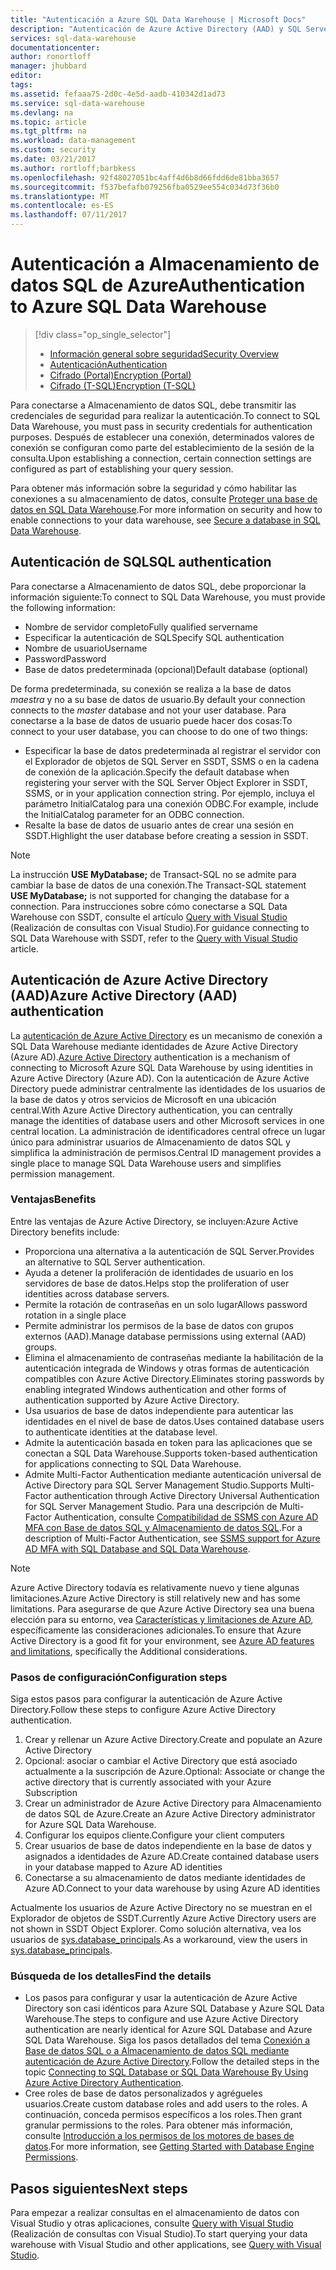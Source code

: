```yaml
---
title: "Autenticación a Azure SQL Data Warehouse | Microsoft Docs"
description: "Autenticación de Azure Active Directory (AAD) y SQL Server a Almacenamiento de datos SQL de Azure"
services: sql-data-warehouse
documentationcenter: 
author: ronortloff
manager: jhubbard
editor: 
tags: 
ms.assetid: fefaaa75-2d0c-4e5d-aadb-410342d1ad73
ms.service: sql-data-warehouse
ms.devlang: na
ms.topic: article
ms.tgt_pltfrm: na
ms.workload: data-management
ms.custom: security
ms.date: 03/21/2017
ms.author: rortloff;barbkess
ms.openlocfilehash: 92f48027051bc4aff4d6b8d66fdd6de81bba3657
ms.sourcegitcommit: f537befafb079256fba0529ee554c034d73f36b0
ms.translationtype: MT
ms.contentlocale: es-ES
ms.lasthandoff: 07/11/2017
---
```

# <a name="authentication-to-azure-sql-data-warehouse"></a><span data-ttu-id="9d8d3-103">Autenticación a Almacenamiento de datos SQL de Azure</span><span class="sxs-lookup"><span data-stu-id="9d8d3-103">Authentication to Azure SQL Data Warehouse</span></span>
> [!div class="op_single_selector"]
> * [<span data-ttu-id="9d8d3-104">Información general sobre seguridad</span><span class="sxs-lookup"><span data-stu-id="9d8d3-104">Security Overview</span></span>](sql-data-warehouse-overview-manage-security.md)
> * [<span data-ttu-id="9d8d3-105">Autenticación</span><span class="sxs-lookup"><span data-stu-id="9d8d3-105">Authentication</span></span>](sql-data-warehouse-authentication.md)
> * [<span data-ttu-id="9d8d3-106">Cifrado (Portal)</span><span class="sxs-lookup"><span data-stu-id="9d8d3-106">Encryption (Portal)</span></span>](sql-data-warehouse-encryption-tde.md)
> * [<span data-ttu-id="9d8d3-107">Cifrado (T-SQL)</span><span class="sxs-lookup"><span data-stu-id="9d8d3-107">Encryption (T-SQL)</span></span>](sql-data-warehouse-encryption-tde-tsql.md)
> 
> 

<span data-ttu-id="9d8d3-108">Para conectarse a Almacenamiento de datos SQL, debe transmitir las credenciales de seguridad para realizar la autenticación.</span><span class="sxs-lookup"><span data-stu-id="9d8d3-108">To connect to SQL Data Warehouse, you must pass in security credentials for authentication purposes.</span></span> <span data-ttu-id="9d8d3-109">Después de establecer una conexión, determinados valores de conexión se configuran como parte del establecimiento de la sesión de la consulta.</span><span class="sxs-lookup"><span data-stu-id="9d8d3-109">Upon establishing a connection, certain connection settings are configured as part of establishing your query session.</span></span>  

<span data-ttu-id="9d8d3-110">Para obtener más información sobre la seguridad y cómo habilitar las conexiones a su almacenamiento de datos, consulte [Proteger una base de datos en SQL Data Warehouse][Secure a database in SQL Data Warehouse].</span><span class="sxs-lookup"><span data-stu-id="9d8d3-110">For more information on security and how to enable connections to your data warehouse, see [Secure a database in SQL Data Warehouse][Secure a database in SQL Data Warehouse].</span></span>

## <a name="sql-authentication"></a><span data-ttu-id="9d8d3-111">Autenticación de SQL</span><span class="sxs-lookup"><span data-stu-id="9d8d3-111">SQL authentication</span></span>
<span data-ttu-id="9d8d3-112">Para conectarse a Almacenamiento de datos SQL, debe proporcionar la información siguiente:</span><span class="sxs-lookup"><span data-stu-id="9d8d3-112">To connect to SQL Data Warehouse, you must provide the following information:</span></span>

* <span data-ttu-id="9d8d3-113">Nombre de servidor completo</span><span class="sxs-lookup"><span data-stu-id="9d8d3-113">Fully qualified servername</span></span>
* <span data-ttu-id="9d8d3-114">Especificar la autenticación de SQL</span><span class="sxs-lookup"><span data-stu-id="9d8d3-114">Specify SQL authentication</span></span>
* <span data-ttu-id="9d8d3-115">Nombre de usuario</span><span class="sxs-lookup"><span data-stu-id="9d8d3-115">Username</span></span>
* <span data-ttu-id="9d8d3-116">Password</span><span class="sxs-lookup"><span data-stu-id="9d8d3-116">Password</span></span>
* <span data-ttu-id="9d8d3-117">Base de datos predeterminada (opcional)</span><span class="sxs-lookup"><span data-stu-id="9d8d3-117">Default database (optional)</span></span>

<span data-ttu-id="9d8d3-118">De forma predeterminada, su conexión se realiza a la base de datos *maestra* y no a su base de datos de usuario.</span><span class="sxs-lookup"><span data-stu-id="9d8d3-118">By default your connection connects to the *master* database and not your user database.</span></span> <span data-ttu-id="9d8d3-119">Para conectarse a la base de datos de usuario puede hacer dos cosas:</span><span class="sxs-lookup"><span data-stu-id="9d8d3-119">To connect to your user database, you can choose to do one of two things:</span></span>

* <span data-ttu-id="9d8d3-120">Especificar la base de datos predeterminada al registrar el servidor con el Explorador de objetos de SQL Server en SSDT, SSMS o en la cadena de conexión de la aplicación.</span><span class="sxs-lookup"><span data-stu-id="9d8d3-120">Specify the default database when registering your server with the SQL Server Object Explorer in SSDT, SSMS, or in your application connection string.</span></span> <span data-ttu-id="9d8d3-121">Por ejemplo, incluya el parámetro InitialCatalog para una conexión ODBC.</span><span class="sxs-lookup"><span data-stu-id="9d8d3-121">For example, include the InitialCatalog parameter for an ODBC connection.</span></span>
* <span data-ttu-id="9d8d3-122">Resalte la base de datos de usuario antes de crear una sesión en SSDT.</span><span class="sxs-lookup"><span data-stu-id="9d8d3-122">Highlight the user database before creating a session in SSDT.</span></span>

> [!NOTE]
> <span data-ttu-id="9d8d3-123">La instrucción **USE MyDatabase;** de Transact-SQL no se admite para cambiar la base de datos de una conexión.</span><span class="sxs-lookup"><span data-stu-id="9d8d3-123">The Transact-SQL statement **USE MyDatabase;** is not supported for changing the database for a connection.</span></span> <span data-ttu-id="9d8d3-124">Para instrucciones sobre cómo conectarse a SQL Data Warehouse con SSDT, consulte el artículo [Query with Visual Studio][Query with Visual Studio] (Realización de consultas con Visual Studio).</span><span class="sxs-lookup"><span data-stu-id="9d8d3-124">For guidance connecting to SQL Data Warehouse with SSDT, refer to the [Query with Visual Studio][Query with Visual Studio] article.</span></span>
> 
> 

## <a name="azure-active-directory-aad-authentication"></a><span data-ttu-id="9d8d3-125">Autenticación de Azure Active Directory (AAD)</span><span class="sxs-lookup"><span data-stu-id="9d8d3-125">Azure Active Directory (AAD) authentication</span></span>
<span data-ttu-id="9d8d3-126">La [autenticación de Azure Active Directory][What is Azure Active Directory] es un mecanismo de conexión a SQL Data Warehouse mediante identidades de Azure Active Directory (Azure AD).</span><span class="sxs-lookup"><span data-stu-id="9d8d3-126">[Azure Active Directory][What is Azure Active Directory] authentication is a mechanism of connecting to Microsoft Azure SQL Data Warehouse by using identities in Azure Active Directory (Azure AD).</span></span> <span data-ttu-id="9d8d3-127">Con la autenticación de Azure Active Directory puede administrar centralmente las identidades de los usuarios de la base de datos y otros servicios de Microsoft en una ubicación central.</span><span class="sxs-lookup"><span data-stu-id="9d8d3-127">With Azure Active Directory authentication, you can centrally manage the identities of database users and other Microsoft services in one central location.</span></span> <span data-ttu-id="9d8d3-128">La administración de identificadores central ofrece un lugar único para administrar usuarios de Almacenamiento de datos SQL y simplifica la administración de permisos.</span><span class="sxs-lookup"><span data-stu-id="9d8d3-128">Central ID management provides a single place to manage SQL Data Warehouse users and simplifies permission management.</span></span> 

### <a name="benefits"></a><span data-ttu-id="9d8d3-129">Ventajas</span><span class="sxs-lookup"><span data-stu-id="9d8d3-129">Benefits</span></span>
<span data-ttu-id="9d8d3-130">Entre las ventajas de Azure Active Directory, se incluyen:</span><span class="sxs-lookup"><span data-stu-id="9d8d3-130">Azure Active Directory benefits include:</span></span>

* <span data-ttu-id="9d8d3-131">Proporciona una alternativa a la autenticación de SQL Server.</span><span class="sxs-lookup"><span data-stu-id="9d8d3-131">Provides an alternative to SQL Server authentication.</span></span>
* <span data-ttu-id="9d8d3-132">Ayuda a detener la proliferación de identidades de usuario en los servidores de base de datos.</span><span class="sxs-lookup"><span data-stu-id="9d8d3-132">Helps stop the proliferation of user identities across database servers.</span></span>
* <span data-ttu-id="9d8d3-133">Permite la rotación de contraseñas en un solo lugar</span><span class="sxs-lookup"><span data-stu-id="9d8d3-133">Allows password rotation in a single place</span></span>
* <span data-ttu-id="9d8d3-134">Permite administrar los permisos de la base de datos con grupos externos (AAD).</span><span class="sxs-lookup"><span data-stu-id="9d8d3-134">Manage database permissions using external (AAD) groups.</span></span>
* <span data-ttu-id="9d8d3-135">Elimina el almacenamiento de contraseñas mediante la habilitación de la autenticación integrada de Windows y otras formas de autenticación compatibles con Azure Active Directory.</span><span class="sxs-lookup"><span data-stu-id="9d8d3-135">Eliminates storing passwords by enabling integrated Windows authentication and other forms of authentication supported by Azure Active Directory.</span></span>
* <span data-ttu-id="9d8d3-136">Usa usuarios de base de datos independiente para autenticar las identidades en el nivel de base de datos.</span><span class="sxs-lookup"><span data-stu-id="9d8d3-136">Uses contained database users to authenticate identities at the database level.</span></span>
* <span data-ttu-id="9d8d3-137">Admite la autenticación basada en token para las aplicaciones que se conectan a SQL Data Warehouse.</span><span class="sxs-lookup"><span data-stu-id="9d8d3-137">Supports token-based authentication for applications connecting to SQL Data Warehouse.</span></span>
* <span data-ttu-id="9d8d3-138">Admite Multi-Factor Authentication mediante autenticación universal de Active Directory para SQL Server Management Studio.</span><span class="sxs-lookup"><span data-stu-id="9d8d3-138">Supports Multi-Factor authentication through Active Directory Universal Authentication for SQL Server Management Studio.</span></span> <span data-ttu-id="9d8d3-139">Para una descripción de Multi-Factor Authentication, consulte [Compatibilidad de SSMS con Azure AD MFA con Base de datos SQL y Almacenamiento de datos SQL](../sql-database/sql-database-ssms-mfa-authentication.md).</span><span class="sxs-lookup"><span data-stu-id="9d8d3-139">For a description of Multi-Factor Authentication, see [SSMS support for Azure AD MFA with SQL Database and SQL Data Warehouse](../sql-database/sql-database-ssms-mfa-authentication.md).</span></span>

> [!NOTE]
> <span data-ttu-id="9d8d3-140">Azure Active Directory todavía es relativamente nuevo y tiene algunas limitaciones.</span><span class="sxs-lookup"><span data-stu-id="9d8d3-140">Azure Active Directory is still relatively new and has some limitations.</span></span> <span data-ttu-id="9d8d3-141">Para asegurarse de que Azure Active Directory sea una buena elección para su entorno, vea [Características y limitaciones de Azure AD][Azure AD features and limitations], específicamente las consideraciones adicionales.</span><span class="sxs-lookup"><span data-stu-id="9d8d3-141">To ensure that Azure Active Directory is a good fit for your environment, see [Azure AD features and limitations][Azure AD features and limitations], specifically the Additional considerations.</span></span>
> 
> 

### <a name="configuration-steps"></a><span data-ttu-id="9d8d3-142">Pasos de configuración</span><span class="sxs-lookup"><span data-stu-id="9d8d3-142">Configuration steps</span></span>
<span data-ttu-id="9d8d3-143">Siga estos pasos para configurar la autenticación de Azure Active Directory.</span><span class="sxs-lookup"><span data-stu-id="9d8d3-143">Follow these steps to configure Azure Active Directory authentication.</span></span>

1. <span data-ttu-id="9d8d3-144">Crear y rellenar un Azure Active Directory.</span><span class="sxs-lookup"><span data-stu-id="9d8d3-144">Create and populate an Azure Active Directory</span></span>
2. <span data-ttu-id="9d8d3-145">Opcional: asociar o cambiar el Active Directory que está asociado actualmente a la suscripción de Azure.</span><span class="sxs-lookup"><span data-stu-id="9d8d3-145">Optional: Associate or change the active directory that is currently associated with your Azure Subscription</span></span>
3. <span data-ttu-id="9d8d3-146">Crear un administrador de Azure Active Directory para Almacenamiento de datos SQL de Azure.</span><span class="sxs-lookup"><span data-stu-id="9d8d3-146">Create an Azure Active Directory administrator for Azure SQL Data Warehouse.</span></span>
4. <span data-ttu-id="9d8d3-147">Configurar los equipos cliente.</span><span class="sxs-lookup"><span data-stu-id="9d8d3-147">Configure your client computers</span></span>
5. <span data-ttu-id="9d8d3-148">Crear usuarios de base de datos independiente  en la base de datos y asignados a identidades de Azure AD.</span><span class="sxs-lookup"><span data-stu-id="9d8d3-148">Create contained database users in your database mapped to Azure AD identities</span></span>
6. <span data-ttu-id="9d8d3-149">Conectarse a su almacenamiento de datos mediante identidades de Azure AD.</span><span class="sxs-lookup"><span data-stu-id="9d8d3-149">Connect to your data warehouse by using Azure AD identities</span></span>

<span data-ttu-id="9d8d3-150">Actualmente los usuarios de Azure Active Directory no se muestran en el Explorador de objetos de SSDT.</span><span class="sxs-lookup"><span data-stu-id="9d8d3-150">Currently Azure Active Directory users are not shown in SSDT Object Explorer.</span></span> <span data-ttu-id="9d8d3-151">Como solución alternativa, vea los usuarios de [sys.database_principals](https://msdn.microsoft.com/library/ms187328.aspx).</span><span class="sxs-lookup"><span data-stu-id="9d8d3-151">As a workaround, view the users in [sys.database_principals](https://msdn.microsoft.com/library/ms187328.aspx).</span></span>

### <a name="find-the-details"></a><span data-ttu-id="9d8d3-152">Búsqueda de los detalles</span><span class="sxs-lookup"><span data-stu-id="9d8d3-152">Find the details</span></span>
* <span data-ttu-id="9d8d3-153">Los pasos para configurar y usar la autenticación de Azure Active Directory son casi idénticos para Azure SQL Database y Azure SQL Data Warehouse.</span><span class="sxs-lookup"><span data-stu-id="9d8d3-153">The steps to configure and use Azure Active Directory authentication are nearly identical for Azure SQL Database and Azure SQL Data Warehouse.</span></span> <span data-ttu-id="9d8d3-154">Siga los pasos detallados del tema [Conexión a Base de datos SQL o a Almacenamiento de datos SQL mediante autenticación de Azure Active Directory](../sql-database/sql-database-aad-authentication.md).</span><span class="sxs-lookup"><span data-stu-id="9d8d3-154">Follow the detailed steps in the topic [Connecting to SQL Database or SQL Data Warehouse By Using Azure Active Directory Authentication](../sql-database/sql-database-aad-authentication.md).</span></span>
* <span data-ttu-id="9d8d3-155">Cree roles de base de datos personalizados y agrégueles usuarios.</span><span class="sxs-lookup"><span data-stu-id="9d8d3-155">Create custom database roles and add users to the roles.</span></span> <span data-ttu-id="9d8d3-156">A continuación, conceda permisos específicos a los roles.</span><span class="sxs-lookup"><span data-stu-id="9d8d3-156">Then grant granular permissions to the roles.</span></span> <span data-ttu-id="9d8d3-157">Para obtener más información, consulte [Introducción a los permisos de los motores de bases de datos](https://msdn.microsoft.com/library/mt667986.aspx).</span><span class="sxs-lookup"><span data-stu-id="9d8d3-157">For more information, see [Getting Started with Database Engine Permissions](https://msdn.microsoft.com/library/mt667986.aspx).</span></span>

## <a name="next-steps"></a><span data-ttu-id="9d8d3-158">Pasos siguientes</span><span class="sxs-lookup"><span data-stu-id="9d8d3-158">Next steps</span></span>
<span data-ttu-id="9d8d3-159">Para empezar a realizar consultas en el almacenamiento de datos con Visual Studio y otras aplicaciones, consulte [Query with Visual Studio][Query with Visual Studio] (Realización de consultas con Visual Studio).</span><span class="sxs-lookup"><span data-stu-id="9d8d3-159">To start querying your data warehouse with Visual Studio and other applications, see [Query with Visual Studio][Query with Visual Studio].</span></span>

<!-- Article references -->
[Secure a database in SQL Data Warehouse]: ./sql-data-warehouse-overview-manage-security.md
[Query with Visual Studio]: ./sql-data-warehouse-query-visual-studio.md
[What is Azure Active Directory]: ../active-directory/active-directory-whatis.md
[Azure AD features and limitations]: ../sql-database/sql-database-aad-authentication.md#azure-ad-features-and-limitations
